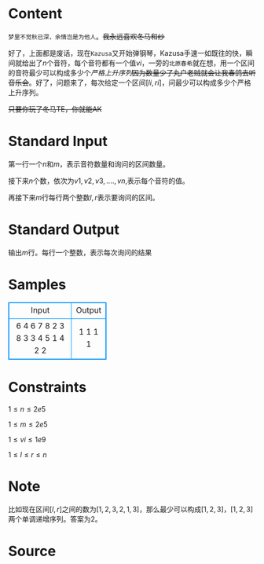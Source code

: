 
# Content

`梦里不觉秋已深，余情岂是为他人`。~~我永远喜欢冬马和纱~~

好了，上面都是废话，现在`Kazusa`又开始弹钢琴，Kazusa手速一如既往的快，瞬间就给出了$n$个音符，每个音符都有一个值$vi$，一旁的`北原春希`就在想，用一个区间的音符最少可以构成多少个*严格上升序列*~~因为数量少了丸户老贼就会让我春鸽去听音乐会~~。好了，问题来了，每次给定一个区间$[li, ri]$，问最少可以构成多少个严格上升序列。

~~只要你玩了冬马TE，你就能AK~~

# Standard Input

第一行一个$n$和$m$，表示音符数量和询问的区间数量。

接下来$n$个数，依次为$v1, v2 , v3, .... , vn$,表示每个音符的值。

再接下来$m$行每行两个整数$l, r$表示要询问的区间。

# Standard Output

输出$m$行。每行一个整数，表示每次询问的结果

# Samples

<style>
        table,table tr th, table tr td { border:1px solid #0094ff; }
        table { width: 200px; min-height: 25px; line-height: 25px; text-align: center; border-collapse: collapse;}   
    </style>
<table>
	<tr>
		<td>Input</td>
		<td>Output</td>
	</tr>
<tr><td>6 4
6 7 8 2 3 8
3 3
4 5
1 4
2 2
</td><td>1
1
1
1
</td></tr></table>


# Constraints

$1 \leq n \leq 2e5$

$1 \leq m \leq 2e5$

$1 \leq vi \leq 1e9$

$1 \leq l \leq r \leq n$

# Note

比如现在区间$[l,r]$之间的数为$[1,2,3,2,1,3]$，那么最少可以构成$[1,2,3]$，$[1,2,3]$两个单调递增序列。答案为2。

# Source


